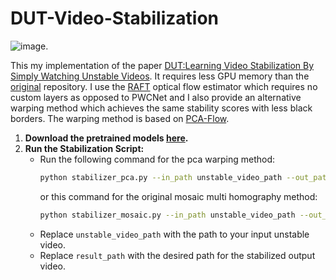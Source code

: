 # DUT-Video-Stabilization
![image](https://github.com/btxviny/DUT-Video-Stabilization/blob/main/image.png).

This my implementation of the paper [DUT:Learning Video Stabilization By Simply Watching Unstable Videos](https://arxiv.org/pdf/2011.14574.pdf).
It requires less GPU memory than the [original](https://github.com/Annbless/DUTCode) repository. I  use the [RAFT](https://arxiv.org/abs/2003.12039) optical flow estimator which requires no custom layers as opposed to PWCNet and I also provide an alternative warping method which achieves the same stability scores with less black borders. The warping method is based on [PCA-Flow](http://openaccess.thecvf.com/content_cvpr_2015/papers/Wulff_Efficient_Sparse-to-Dense_Optical_2015_CVPR_paper.pdf).

1. **Download the pretrained models [here](https://drive.google.com/drive/folders/15T8Wwf1OL99AKDGTgECzwubwTqbkmGn6).**
2. **Run the Stabilization Script:**
   - Run the following command for the pca warping method:
     ```bash
     python stabilizer_pca.py --in_path unstable_video_path --out_path result_path
     ```
     or this command for the original mosaic multi homography method:
     ```bash
     python stabilizer_mosaic.py --in_path unstable_video_path --out_path result_path
     ```
   - Replace `unstable_video_path` with the path to your input unstable video.
   - Replace `result_path` with the desired path for the stabilized output video.
